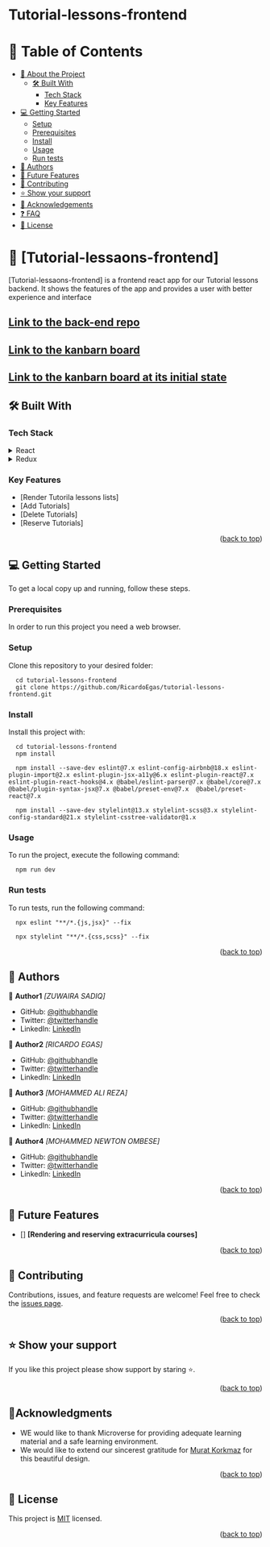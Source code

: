 # Tutorial-lessons-frontend

<a name="readme-top"></a>

# 📗 Table of Contents
- [:book: About the Project](#about-project)
  - [:hammer_and_wrench: Built With](#built-with)
    - [Tech Stack](#tech-stack)
    - [Key Features](#key-features)
- [:computer: Getting Started](#getting-started)
  - [Setup](#setup)
  - [Prerequisites](#prerequisites)
  - [Install](#install)
  - [Usage](#usage)
  - [Run tests](#run-tests)
- [:busts_in_silhouette: Authors](#authors)
- [:telescope: Future Features](#future-features)
- [:handshake: Contributing](#contributing)
- [:star:️ Show your support](#support)
- [:pray: Acknowledgements](#acknowledgements)
- [:question: FAQ](#faq)
- [:memo: License](#license)

# 📖 [Tutorial-lessaons-frontend] <a name="about-project"></a>

[Tutorial-lessaons-frontend] is a frontend react app for our Tutorial lessons backend. It shows the features of the app and provides a user with better experience and interface

## [Link to the back-end repo](https://github.com/RicardoEgas/tutorial-lessons-backend.git)

## [Link to the kanbarn board](https://github.com/RicardoEgas/tutorial-lessons-backend/projects/1)

## [Link to the kanbarn board at its initial state](./public/Kanban.PNG)

## 🛠 Built With <a name="built-with"></a>

### Tech Stack <a name="tech-stack"></a>

<details>
  <summary>React</summary>
  <ul>
    <li><a>https://react.org/</a></li>
  </ul>
</details>

<details>
  <summary>Redux</summary>
  <ul>
    <li><a>https://redux.js.org/</a></li>
  </ul>
</details>

### Key Features <a name="key-features"></a>

- [Render Tutorila lessons lists]
- [Add Tutorials]
- [Delete Tutorials]
- [Reserve Tutorials]

<p align="right">(<a href="#readme-top">back to top</a>)</p>

## 💻 Getting Started <a name="getting-started"></a>

To get a local copy up and running, follow these steps.

### Prerequisites

In order to run this project you need a web browser.

### Setup

Clone this repository to your desired folder:

```
  cd tutorial-lessons-frontend
  git clone https://github.com/RicardoEgas/tutorial-lessons-frontend.git
```
### Install

Install this project with:

```
  cd tutorial-lessons-frontend
  npm install
```
```
  npm install --save-dev eslint@7.x eslint-config-airbnb@18.x eslint-plugin-import@2.x eslint-plugin-jsx-a11y@6.x eslint-plugin-react@7.x eslint-plugin-react-hooks@4.x @babel/eslint-parser@7.x @babel/core@7.x  @babel/plugin-syntax-jsx@7.x @babel/preset-env@7.x  @babel/preset-react@7.x
```
```
  npm install --save-dev stylelint@13.x stylelint-scss@3.x stylelint-config-standard@21.x stylelint-csstree-validator@1.x
```
### Usage

To run the project, execute the following command:

```
  npm run dev
```

### Run tests

To run tests, run the following command:

```
  npx eslint "**/*.{js,jsx}" --fix
```
```
  npx stylelint "**/*.{css,scss}" --fix
```

<p align="right">(<a href="#readme-top">back to top</a>)</p>

## 👥 Authors <a name="authors"></a>

👤 **Author1**
_[ZUWAIRA SADIQ]_ 

- GitHub: [@githubhandle](https://github.com/Zuwairanajma)
- Twitter: [@twitterhandle](https://twitter.com/SadiqJuwairiyya)
- LinkedIn: [LinkedIn](https://www.linkedin.com/in/zuwaira-sadiq-566b891b0?)

👤 **Author2**
_[RICARDO EGAS]_

- GitHub: [@githubhandle](https://github.com/RicardoEgas)
- Twitter: [@twitterhandle](https://twitter.com/RjEgas)
- LinkedIn: [LinkedIn](https://www.linkedin.com/in/ricardo-egas-952125136)

👤 **Author3**
_[MOHAMMED ALI REZA]_

- GitHub: [@githubhandle](https://github.com/AliRezaBmeDu)
- Twitter: [@twitterhandle](https://twitter.com/share_insider)
- LinkedIn: [LinkedIn](https://www.linkedin.com/in/mohammad-ali-reza-25686428b/)

👤 **Author4**
_[MOHAMMED NEWTON OMBESE]_
- GitHub: [@githubhandle](https://github.com/mohammadnewton )
- Twitter: [@twitterhandle](https://x.com/mohanewto200?t=spjKmUAKE443QaOp_7iqIg&s=09)
- LinkedIn: [LinkedIn](https://www.linkedin.com/in/mohammad-newton-ombese?)

<p align="right">(<a href="#readme-top">back to top</a>)</p>

## 🔭 Future Features <a name="future-features"></a>

- [] **[Rendering and reserving extracurricula courses]**

<p align="right">(<a href="#readme-top">back to top</a>)</p>

## 🤝 Contributing <a name="contributing"></a>

Contributions, issues, and feature requests are welcome!
Feel free to check the [issues page](https://github.com/RicardoEgas/tutorial-lessons-backend/issues).

<p align="right">(<a href="#readme-top">back to top</a>)</p>

## ⭐ Show your support <a name="support"></a>

If you like this project please show support by staring :star:️.

<p align="right">(<a href="#readme-top">back to top</a>)</p>

## 🙏Acknowledgments <a name="acknowledgements"></a>

- WE would like to thank Microverse for providing adequate learning material and a safe learning environment.
- We would like to extend our sincerest gratitude for [Murat Korkmaz](https://www.behance.net/gallery/26425031/Vespa-Responsive-Redesign) for this beautiful design.

<p align="right">(<a href="#readme-top">back to top</a>)</p>

## 📝 License <a name="license"></a>

This project is [MIT](./LICENSE) licensed.

<p align="right">(<a href="#readme-top">back to top</a>)</p>

